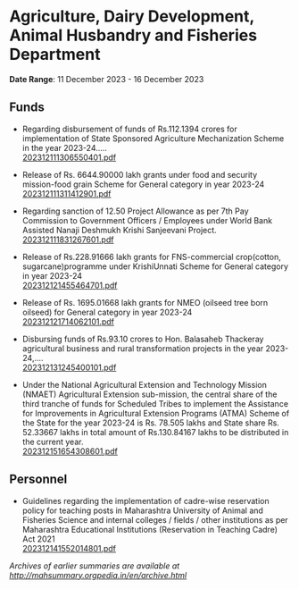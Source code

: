 # Agriculture, Dairy Development, Animal Husbandry and Fisheries Department

**Date Range**: 11 December 2023 - 16 December 2023


## Funds
- Regarding disbursement of funds of Rs.112.1394 crores for implementation of State Sponsored Agriculture Mechanization Scheme in the year 2023-24.....\
  [202312111306550401.pdf](https://gr.maharashtra.gov.in/Site/Upload/Government%20Resolutions/English/202312111306550401.pdf)

- Release of Rs. 6644.90000 lakh grants under food and security mission-food grain Scheme for General category in year 2023-24\
  [202312111311412901.pdf](https://gr.maharashtra.gov.in/Site/Upload/Government%20Resolutions/English/202312111311412901.pdf)

- Regarding sanction of 12.50 Project Allowance as per 7th Pay Commission to Government Officers / Employees under World Bank Assisted Nanaji Deshmukh Krishi Sanjeevani Project.\
  [202312111831267601.pdf](https://gr.maharashtra.gov.in/Site/Upload/Government%20Resolutions/English/202312111831267601.pdf)

- Release of Rs.228.91666 lakh grants for FNS-commercial crop(cotton, sugarcane)programme under KrishiUnnati Scheme for General category in year 2023-24\
  [202312121455464701.pdf](https://gr.maharashtra.gov.in/Site/Upload/Government%20Resolutions/English/202312121455464701.pdf)

- Release of Rs. 1695.01668 lakh grants for NMEO (oilseed tree born oilseed) for General category in year 2023-24\
  [202312121714062101.pdf](https://gr.maharashtra.gov.in/Site/Upload/Government%20Resolutions/English/202312121714062101.pdf)

- Disbursing funds of Rs.93.10 crores to Hon. Balasaheb Thackeray agricultural business and rural transformation projects in the year 2023-24,....\
  [202312131245400101.pdf](https://gr.maharashtra.gov.in/Site/Upload/Government%20Resolutions/English/202312131245400101.pdf)

- Under the National Agricultural Extension and Technology Mission (NMAET) Agricultural Extension sub-mission, the central share of the third tranche of funds for Scheduled Tribes to implement the Assistance for Improvements in Agricultural Extension Programs (ATMA) Scheme of the State for the year 2023-24 is Rs. 78.505 lakhs and State share Rs. 52.33667 lakhs in total amount of Rs.130.84167 lakhs to be distributed in the current year.\
  [202312151654308601.pdf](https://gr.maharashtra.gov.in/Site/Upload/Government%20Resolutions/English/202312151654308601.pdf)

## Personnel
- Guidelines regarding the implementation of cadre-wise reservation policy for teaching posts in Maharashtra University of Animal and Fisheries Science and internal colleges / fields / other institutions as per Maharashtra Educational Institutions (Reservation in Teaching Cadre) Act 2021\
  [202312141552014801.pdf](https://gr.maharashtra.gov.in/Site/Upload/Government%20Resolutions/English/202312141552014801.pdf)


*Archives of earlier summaries are available at http://mahsummary.orgpedia.in/en/archive.html*